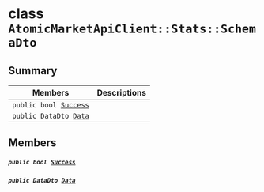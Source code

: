 # class `AtomicMarketApiClient::Stats::SchemaDto` 

## Summary

 Members                                | Descriptions                                
----------------------------------------|---------------------------------------------
`public bool `[`Success`](#class_atomic_market_api_client_1_1_stats_1_1_schema_dto_1a506fb037fbb6bfe8f254c021a2c3cfac) | 
`public DataDto `[`Data`](#class_atomic_market_api_client_1_1_stats_1_1_schema_dto_1a65c0779654774581967081cf3136bd84) | 

## Members

##### `public bool `[`Success`](#class_atomic_market_api_client_1_1_stats_1_1_schema_dto_1a506fb037fbb6bfe8f254c021a2c3cfac) 

##### `public DataDto `[`Data`](#class_atomic_market_api_client_1_1_stats_1_1_schema_dto_1a65c0779654774581967081cf3136bd84) 


